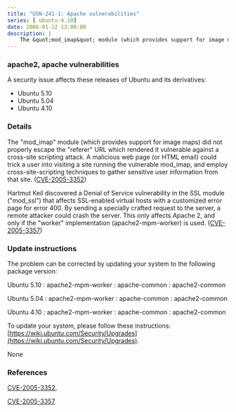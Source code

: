 ```yaml
---
title: "USN-241-1: Apache vulnerabilities"
series: [ ubuntu-4.10]
date: 2006-01-12 12:00:00
description: |
    The &quot;mod_imap&quot; module (which provides support for image maps) did not properly escape the &quot;referer&quot; URL which rendered it vulnerable against a cross-site scripting attack. A malicious web page (or HTML email) could trick a user into visiting a site running the vulnerable mod_imap, and employ cross-site-scripting techniques to gather sensitive user information from that site. ([CVE-2005-3352](http://people.ubuntu.com/~ubuntu-security/cve/CVE-2005-3352))
--- 
```

 
### apache2, apache vulnerabilities

A security issue affects these releases of Ubuntu and its derivatives:

* Ubuntu 5.10
* Ubuntu 5.04
* Ubuntu 4.10

### Details

The &quot;mod_imap&quot; module (which provides support for image maps) did not properly escape the &quot;referer&quot; URL which rendered it vulnerable against a cross-site scripting attack. A malicious web page (or HTML email) could trick a user into visiting a site running the vulnerable mod_imap, and employ cross-site-scripting techniques to gather sensitive user information from that site. ([CVE-2005-3352](http://people.ubuntu.com/~ubuntu-security/cve/CVE-2005-3352))

Hartmut Keil discovered a Denial of Service vulnerability in the SSL module (&quot;mod_ssl&quot;) that affects SSL-enabled virtual hosts with a customized error page for error 400. By sending a specially crafted request to the server, a remote attacker could crash the server. This only affects Apache 2, and only if the &quot;worker&quot; implementation (apache2-mpm-worker) is used. ([CVE-2005-3357](http://people.ubuntu.com/~ubuntu-security/cve/CVE-2005-3357))

### Update instructions

The problem can be corrected by updating your system to the following package version:

Ubuntu 5.10
 : apache2-mpm-worker 
 : apache-common 
 : apache2-common 

Ubuntu 5.04
 : apache2-mpm-worker 
 : apache-common 
 : apache2-common 

Ubuntu 4.10
 : apache2-mpm-worker 
 : apache-common 
 : apache2-common 

To update your system, please follow these instructions: [https://wiki.ubuntu.com/Security/Upgrades](https://wiki.ubuntu.com/Security/Upgrades).

None

### References

 [CVE-2005-3352](http://people.ubuntu.com/~ubuntu-security/cve/CVE-2005-3352), 

 [CVE-2005-3357](http://people.ubuntu.com/~ubuntu-security/cve/CVE-2005-3357)
 
